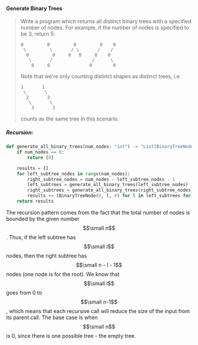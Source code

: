 #### Generate Binary Trees

> Write a program which returns all distinct binary trees with a specified number of nodes. For example, if the number of nodes is specified to be 3, return 5:
>
> ```
> 0         0         0         0    0
>  \         \       / \       /    /
>   0         0     0   0     0    0
>    \       /               /      \
>     0     0               0        0
> ```
>
> Note that we're only counting distinct shapes as distinct trees, i.e.
>
> ```
> 1       1
>  \       \
>   2       3
>    \       \
>     3       2
> ```
>
> counts as the same tree in this scenario.

##### Recursion:

```py
def generate_all_binary_trees(num_nodes: "int") -> "List[BinaryTreeNode]":
    if num_nodes == 0:
        return [0]

    results = []
    for left_subtree_nodes in range(num_nodes):
        right_subtree_nodes = num_nodes - left_subtree_nodes - 1
        left_subtrees = generate_all_binary_trees(left_subtree_nodes)
        right_subtrees = generate_all_binary_trees(right_subtree_nodes)
        results += [BinaryTreeNode(0, l, r) for l in left_subtrees for r in right_subtrees]
    return results
```

The recursion pattern comes from the fact that the total number of nodes is bounded by the given number $$\small n$$. Thus, if the left subtree has $$\small l$$ nodes, then the right subtree has $$\small n - l - 1$$ nodes \(one node is for the root\). We know that $$\small l$$ goes from 0 to $$\small n-1$$, which means that each recursive call will reduce the size of the input from its parent call. The base case is when $$\small n$$ is 0, since there is one possible tree - the empty tree.




